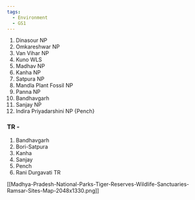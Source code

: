 ```yaml
---
tags:
  - Environment
  - GS1
---
```

1. Dinasour NP
2. Omkareshwar NP
3. Van Vihar NP
4. Kuno WLS
5. Madhav NP
6. Kanha NP
7. Satpura NP
8. Mandla Plant Fossil NP
9. Panna NP
10. Bandhavgarh 
11. Sanjay NP
12. Indira Priyadarshini NP {Pench}

### TR - 
1. Bandhavgarh
2. Bori-Satpura
3. Kanha
4. Sanjay
5. Pench
6. Rani Durgavati TR

[[Madhya-Pradesh-National-Parks-Tiger-Reserves-Wildlife-Sanctuaries-Ramsar-Sites-Map-2048x1330.png]]